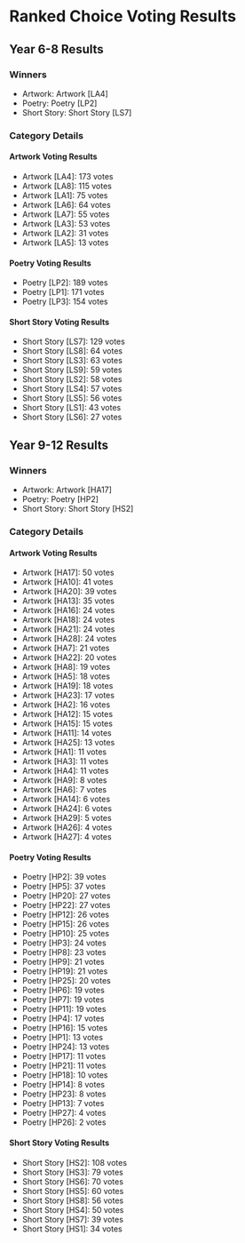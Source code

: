 # Ranked Choice Voting Results

## Year 6-8 Results

### Winners
- Artwork: Artwork [LA4]
- Poetry: Poetry [LP2]
- Short Story: Short Story [LS7]

### Category Details

#### Artwork Voting Results
- Artwork [LA4]: 173 votes
- Artwork [LA8]: 115 votes
- Artwork [LA1]: 75 votes
- Artwork [LA6]: 64 votes
- Artwork [LA7]: 55 votes
- Artwork [LA3]: 53 votes
- Artwork [LA2]: 31 votes
- Artwork [LA5]: 13 votes

#### Poetry Voting Results
- Poetry [LP2]: 189 votes
- Poetry [LP1]: 171 votes
- Poetry [LP3]: 154 votes

#### Short Story Voting Results
- Short Story [LS7]: 129 votes
- Short Story [LS8]: 64 votes
- Short Story [LS3]: 63 votes
- Short Story [LS9]: 59 votes
- Short Story [LS2]: 58 votes
- Short Story [LS4]: 57 votes
- Short Story [LS5]: 56 votes
- Short Story [LS1]: 43 votes
- Short Story [LS6]: 27 votes

## Year 9-12 Results

### Winners
- Artwork: Artwork [HA17]
- Poetry: Poetry [HP2]
- Short Story: Short Story [HS2]

### Category Details

#### Artwork Voting Results
- Artwork [HA17]: 50 votes
- Artwork [HA10]: 41 votes
- Artwork [HA20]: 39 votes
- Artwork [HA13]: 35 votes
- Artwork [HA16]: 24 votes
- Artwork [HA18]: 24 votes
- Artwork [HA21]: 24 votes
- Artwork [HA28]: 24 votes
- Artwork [HA7]: 21 votes
- Artwork [HA22]: 20 votes
- Artwork [HA8]: 19 votes
- Artwork [HA5]: 18 votes
- Artwork [HA19]: 18 votes
- Artwork [HA23]: 17 votes
- Artwork [HA2]: 16 votes
- Artwork [HA12]: 15 votes
- Artwork [HA15]: 15 votes
- Artwork [HA11]: 14 votes
- Artwork [HA25]: 13 votes
- Artwork [HA1]: 11 votes
- Artwork [HA3]: 11 votes
- Artwork [HA4]: 11 votes
- Artwork [HA9]: 8 votes
- Artwork [HA6]: 7 votes
- Artwork [HA14]: 6 votes
- Artwork [HA24]: 6 votes
- Artwork [HA29]: 5 votes
- Artwork [HA26]: 4 votes
- Artwork [HA27]: 4 votes

#### Poetry Voting Results
- Poetry [HP2]: 39 votes
- Poetry [HP5]: 37 votes
- Poetry [HP20]: 27 votes
- Poetry [HP22]: 27 votes
- Poetry [HP12]: 26 votes
- Poetry [HP15]: 26 votes
- Poetry [HP10]: 25 votes
- Poetry [HP3]: 24 votes
- Poetry [HP8]: 23 votes
- Poetry [HP9]: 21 votes
- Poetry [HP19]: 21 votes
- Poetry [HP25]: 20 votes
- Poetry [HP6]: 19 votes
- Poetry [HP7]: 19 votes
- Poetry [HP11]: 19 votes
- Poetry [HP4]: 17 votes
- Poetry [HP16]: 15 votes
- Poetry [HP1]: 13 votes
- Poetry [HP24]: 13 votes
- Poetry [HP17]: 11 votes
- Poetry [HP21]: 11 votes
- Poetry [HP18]: 10 votes
- Poetry [HP14]: 8 votes
- Poetry [HP23]: 8 votes
- Poetry [HP13]: 7 votes
- Poetry [HP27]: 4 votes
- Poetry [HP26]: 2 votes

#### Short Story Voting Results
- Short Story [HS2]: 108 votes
- Short Story [HS3]: 79 votes
- Short Story [HS6]: 70 votes
- Short Story [HS5]: 60 votes
- Short Story [HS8]: 56 votes
- Short Story [HS4]: 50 votes
- Short Story [HS7]: 39 votes
- Short Story [HS1]: 34 votes
